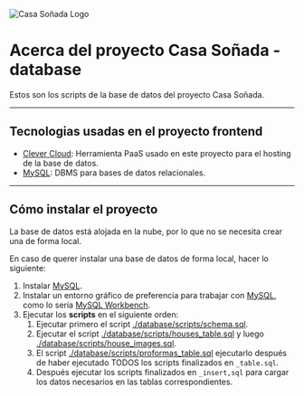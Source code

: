 ![Casa Soñada Logo](https://res.cloudinary.com/dnxfbzfoz/image/upload/v1675233141/dreamed-house/logo_yx6nb0.svg)

# Acerca del proyecto Casa Soñada - database

Estos son los scripts de la base de datos del proyecto Casa Soñada.

---

## Tecnologias usadas en el proyecto frontend

- [Clever Cloud](https://www.clever-cloud.com/): Herramienta PaaS usado en este proyecto para el hosting de la base de datos.
- [MySQL](https://dev.mysql.com/downloads/mysql/): DBMS para bases de datos relacionales.

---

## Cómo instalar el proyecto

La base de datos está alojada en la nube, por lo que no se necesita crear una de forma local.

En caso de querer instalar una base de datos de forma local, hacer lo siguiente:

1. Instalar [MySQL](https://dev.mysql.com/downloads/mysql/).
2. Instalar un entorno gráfico de preferencia para trabajar con [MySQL](https://dev.mysql.com/downloads/mysql/), como lo sería [MySQL Workbench](https://dev.mysql.com/downloads/workbench/).
3. Ejecutar los **scripts** en el siguiente orden:
   1. Ejecutar primero el script [./database/scripts/schema.sql](https://github.com/joshcast777/dreamed-house-project/blob/main/database/scripts/schema.sql).
   2. Ejecutar el script [./database/scripts/houses_table.sql](https://github.com/joshcast777/dreamed-house-project/blob/main/database/scripts/houses_table.sql) y luego [./database/scripts/house_images.sql](https://github.com/joshcast777/dreamed-house-project/blob/main/database/scripts/house_images_table.sql).
   3. El script [./database/scripts/proformas_table.sql](https://github.com/joshcast777/dreamed-house-project/blob/main/database/scripts/proformas_table.sql) ejecutarlo después de haber ejecutado TODOS los scripts finalizados en `_table.sql`.
   4. Después ejecutar los scripts finalizados en `_insert,sql` para cargar los datos necesarios en las tablas correspondientes.
